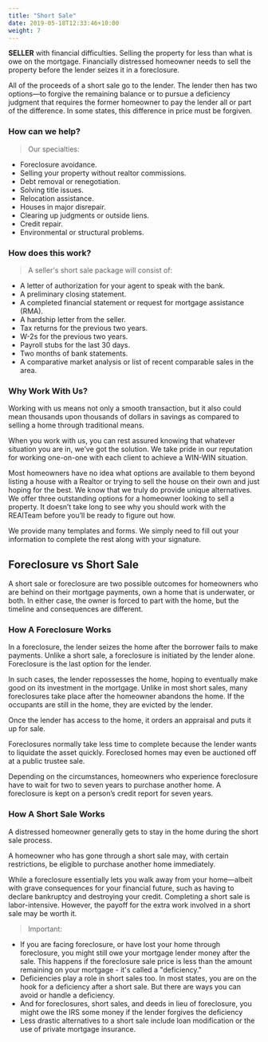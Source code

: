 ```yaml
---
title: "Short Sale"
date: 2019-05-18T12:33:46+10:00
weight: 7
---
```


**SELLER** with financial difficulties. Selling the property for less than what is owe on the mortgage. Financially distressed homeowner needs to sell the property before the lender seizes it in a foreclosure.

All of the proceeds of a short sale go to the lender. The lender then has two options—to forgive the remaining balance or to pursue a deficiency judgment that requires the former homeowner to pay the lender all or part of the difference. In some states, this difference in price must be forgiven.

### How can we help?
> Our specialties:
- Foreclosure avoidance.
- Selling your property without realtor commissions.
- Debt removal or renegotiation.
- Solving title issues.
- Relocation assistance.
- Houses in major disrepair.
- Clearing up judgments or outside liens.
- Credit repair.
- Environmental or structural problems.

### How does this work?
> A seller's short sale package will consist of:
- A letter of authorization for your agent to speak with the bank.
- A preliminary closing statement.
- A completed financial statement or request for mortgage assistance (RMA).
- A hardship letter from the seller.
- Tax returns for the previous two years.
- W-2s for the previous two years.
- Payroll stubs for the last 30 days.
- Two months of bank statements.
- A comparative market analysis or list of recent comparable sales in the area.

### Why Work With Us?
Working with us means not only a smooth transaction, but it also could mean thousands upon thousands of dollars in savings as compared to selling a home through traditional means. 

When you work with us, you can rest assured knowing that whatever situation you are in, we’ve got the solution. We take pride in our reputation for working one-on-one with each client to achieve a WIN-WIN situation.

Most homeowners have no idea what options are available to them beyond listing a house with a Realtor or trying to sell the house on their own and just hoping for the best. We know that we truly do provide unique alternatives. We offer three outstanding options for a homeowner looking to sell a property. It doesn’t take long to see why you should work with the REAITeam before you’ll be ready to figure out how. 

We provide many templates and forms. We simply need to fill out your information to complete the rest along with your signature.

## Foreclosure vs Short Sale
A short sale or foreclosure are two possible outcomes for homeowners who are behind on their mortgage payments, own a home that is underwater, or both. In either case, the owner is forced to part with the home, but the timeline and consequences are different.

### How A Foreclosure Works
In a foreclosure, the lender seizes the home after the borrower fails to make payments. Unlike a short sale, a foreclosure is initiated by the lender alone. Foreclosure is the last option for the lender.

In such cases, the lender repossesses the home, hoping to eventually make good on its investment in the mortgage. Unlike in most short sales, many foreclosures take place after the homeowner abandons the home. If the occupants are still in the home, they are evicted by the lender.

Once the lender has access to the home, it orders an appraisal and puts it up for sale.

Foreclosures normally take less time to complete because the lender wants to liquidate the asset quickly. Foreclosed homes may even be auctioned off at a public trustee sale.

Depending on the circumstances, homeowners who experience foreclosure have to wait for two to seven years to purchase another home. A foreclosure is kept on a person’s credit report for seven years.

### How A Short Sale Works
A distressed homeowner generally gets to stay in the home during the short sale process.

A homeowner who has gone through a short sale may, with certain restrictions, be eligible to purchase another home immediately.

While a foreclosure essentially lets you walk away from your home—albeit with grave consequences for your financial future, such as having to declare bankruptcy and destroying your credit. Completing a short sale is labor-intensive. However, the payoff for the extra work involved in a short sale may be worth it.

> Important:
- If you are facing foreclosure, or have lost your home through foreclosure, you might still owe your mortgage lender money after the sale. This happens if the foreclosure sale price is less than the amount remaining on your mortgage - it's called a "deficiency."
- Deficiencies play a role in short sales too. In most states, you are on the hook for a deficiency after a short sale. But there are ways you can avoid or handle a deficiency.
- And for foreclosures, short sales, and deeds in lieu of foreclosure, you might owe the IRS some money if the lender forgives the deficiency
- Less drastic alternatives to a short sale include loan modification or the use of private mortgage insurance.
